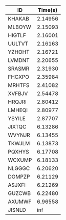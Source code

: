 |ID|Time(s)|
|-|-|
|KHAKAB|2.14956|
|MLBOYW|2.15093|
|HIGTLF|2.16001|
|UULTVT|2.16163|
|YZHOHT|2.16721|
|LVMDNT|2.20655|
|SRASMR|2.31930|
|FHCXPO|2.35984|
|MRHTFS|2.41082|
|XVFBJV|2.54478|
|HRQJRI|2.80412|
|LMHEQI|2.80977|
|YSYILE|2.87707|
|JIXTQC|6.13286|
|WVYNJR|6.13455|
|TKWJLM|6.13873|
|PQXHYS|6.17708|
|WCXUMP|6.18133|
|NLGGGC|6.20620|
|DOMPZP|6.21129|
|ASJXFI|6.21269|
|GUZCWB|6.22480|
|AXUMWF|6.96558|
|JISNLD|inf|
